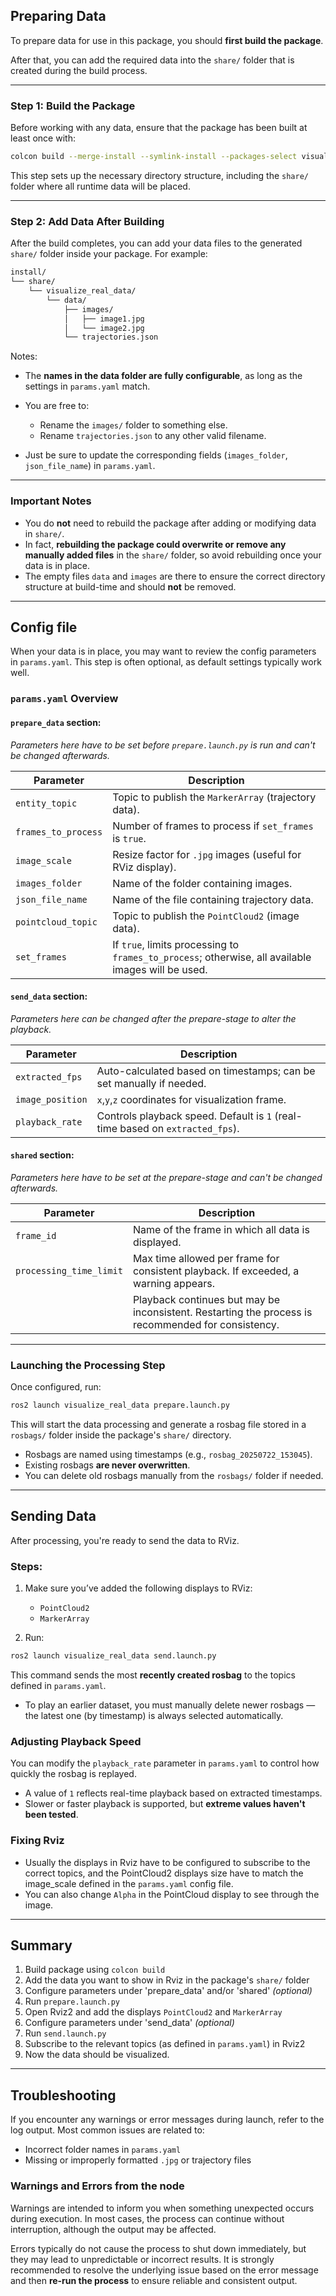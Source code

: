 
## Preparing Data

To prepare data for use in this package, you should **first build the package**.

After that, you can add the required data into the `share/` folder that is created during the build process.

---

### Step 1: **Build the Package**

Before working with any data, ensure that the package has been built at least once with:

```bash
colcon build --merge-install --symlink-install --packages-select visualize_real_data
```

This step sets up the necessary directory structure, including the `share/` folder where all runtime data will be placed.

---

### Step 2: **Add Data After Building**

After the build completes, you can add your data files to the generated `share/` folder inside your package. For example:

```bash
install/
└── share/
    └── visualize_real_data/
        └── data/
            ├── images/
            │   ├── image1.jpg
            │   └── image2.jpg
            └── trajectories.json
```

Notes:

* The **names in the data folder are fully configurable**, as long as the settings in `params.yaml` match.
* You are free to:

  * Rename the `images/` folder to something else.
  * Rename `trajectories.json` to any other valid filename.

* Just be sure to update the corresponding fields (`images_folder`, `json_file_name`) in `params.yaml`.

---

### Important Notes

* You do **not** need to rebuild the package after adding or modifying data in `share/`.
* In fact, **rebuilding the package could overwrite or remove any manually added files** in the `share/` folder, so avoid rebuilding once your data is in place.
* The empty files `data` and `images` are there to ensure the correct directory structure at build-time and should **not** be removed. 


---

## Config file

When your data is in place, you may want to review the config parameters in `params.yaml`. This step is often optional, as default settings typically work well.

### `params.yaml` Overview

#### `prepare_data` section:

*Parameters here have to be set before `prepare.launch.py` is run and can't be changed afterwards.*

| Parameter           | Description                                                                                        |
| ------------------- | -------------------------------------------------------------------------------------------------- |
| `entity_topic`      | Topic to publish the `MarkerArray` (trajectory data).                                              |
| `frames_to_process` | Number of frames to process if `set_frames` is `true`.                                             |
| `image_scale`       | Resize factor for `.jpg` images (useful for RViz display).                                         |
| `images_folder`     | Name of the folder containing images.                                                              |
| `json_file_name`    | Name of the file containing trajectory data.                                                       |
| `pointcloud_topic`  | Topic to publish the `PointCloud2` (image data).                                                   |
| `set_frames`        | If `true`, limits processing to `frames_to_process`; otherwise, all available images will be used. |

#### `send_data` section:

*Parameters here can be changed after the prepare-stage to alter the playback.*

| Parameter        | Description                                                                   |
| ---------------- | ----------------------------------------------------------------------------- |
| `extracted_fps`  | Auto-calculated based on timestamps; can be set manually if needed.           |
| `image_position` | `x`,`y`,`z` coordinates for visualization frame.                              |
| `playback_rate`  | Controls playback speed. Default is `1` (real-time based on `extracted_fps`). |

#### `shared` section:

*Parameters here have to be set at the prepare-stage and can't be changed afterwards.*

| Parameter               | Description                                                                                        |
| ----------------------- | -------------------------------------------------------------------------------------------------- |
| `frame_id`              | Name of the frame in which all data is displayed.                                                  |
| `processing_time_limit` | Max time allowed per frame for consistent playback. If exceeded, a warning appears.                |
|                         | Playback continues but may be inconsistent. Restarting the process is recommended for consistency. |

---

### Launching the Processing Step

Once configured, run:

```bash
ros2 launch visualize_real_data prepare.launch.py
```

This will start the data processing and generate a rosbag file stored in a `rosbags/` folder inside the package's `share/` directory.

* Rosbags are named using timestamps (e.g., `rosbag_20250722_153045`).
* Existing rosbags **are never overwritten**.
* You can delete old rosbags manually from the `rosbags/` folder if needed.

---

## Sending Data

After processing, you're ready to send the data to RViz.

### Steps:

1. Make sure you’ve added the following displays to RViz:

   * `PointCloud2`
   * `MarkerArray`

2. Run:

```bash
ros2 launch visualize_real_data send.launch.py
```

This command sends the most **recently created rosbag** to the topics defined in `params.yaml`.

* To play an earlier dataset, you must manually delete newer rosbags — the latest one (by timestamp) is always selected automatically.

### Adjusting Playback Speed

You can modify the `playback_rate` parameter in `params.yaml` to control how quickly the rosbag is replayed.

* A value of `1` reflects real-time playback based on extracted timestamps.
* Slower or faster playback is supported, but **extreme values haven't been tested**.

### Fixing Rviz

* Usually the displays in Rviz have to be configured to subscribe to the correct topics, and the PointCloud2 displays size have to match the image_scale defined in the `params.yaml` config file.
* You can also change `Alpha` in the PointCloud display to see through the image.

---

## Summary

1. Build package using `colcon build`
2. Add the data you want to show in Rviz in the package's `share/` folder
3. Configure parameters under 'prepare_data' and/or 'shared' *(optional)*
4. Run `prepare.launch.py`
5. Open Rviz2 and add the displays `PointCloud2` and `MarkerArray`
6. Configure parameters under 'send_data' *(optional)*
7. Run `send.launch.py`
8. Subscribe to the relevant topics (as defined in `params.yaml`) in Rviz2
9. Now the data should be visualized.


---

## Troubleshooting

If you encounter any warnings or error messages during launch, refer to the log output. Most common issues are related to:

* Incorrect folder names in `params.yaml`
* Missing or improperly formatted `.jpg` or trajectory files


### Warnings and Errors from the node

Warnings are intended to inform you when something unexpected occurs during execution. In most cases, the process can continue without interruption, although the output may be affected.

Errors typically do not cause the process to shut down immediately, but they may lead to unpredictable or incorrect results. It is strongly recommended to resolve the underlying issue based on the error message and then **re-run the process** to ensure reliable and consistent output.
